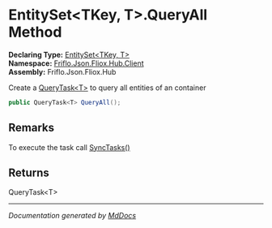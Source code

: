 ﻿<!--  
  <auto-generated>   
    The contents of this file were generated by a tool.  
    Changes to this file may be list if the file is regenerated  
  </auto-generated>   
-->

# EntitySet\<TKey, T\>.QueryAll Method

**Declaring Type:** [EntitySet\<TKey, T\>](../index.md)  
**Namespace:** [Friflo.Json.Fliox.Hub.Client](../../index.md)  
**Assembly:** Friflo.Json.Fliox.Hub

Create a [QueryTask\<T\>](../../QueryTask-1/index.md) to query all entities of an container

```csharp
public QueryTask<T> QueryAll();
```

## Remarks

 To execute the task call [SyncTasks()](../../FlioxClient/methods/SyncTasks.md)

## Returns

QueryTask\<T\>

___

*Documentation generated by [MdDocs](https://github.com/ap0llo/mddocs)*

